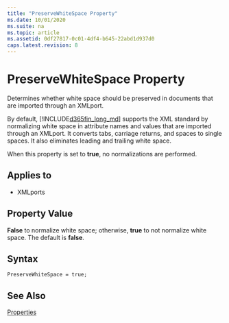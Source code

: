 ```yaml
---
title: "PreserveWhiteSpace Property"
ms.date: 10/01/2020
ms.suite: na
ms.topic: article
ms.assetid: 0df27817-0c01-4df4-b645-22abd1d937d0
caps.latest.revision: 8
---
```


# PreserveWhiteSpace Property

Determines whether white space should be preserved in documents that are imported through an XMLport.  
  
By default, [!INCLUDE[d365fin_long_md](../includes/d365fin_long_md.md)] supports the XML standard by normalizing white space in attribute names and values that are imported through an XMLport. It converts tabs, carriage returns, and spaces to single spaces. It also eliminates leading and trailing white space.  
  
When this property is set to **true**, no normalizations are performed.  
  
## Applies to  

- XMLports  
  
## Property Value  

**False** to normalize white space; otherwise, **true** to not normalize white space. The default is **false**.  

## Syntax

```AL
PreserveWhiteSpace = true;
```
 
## See Also  

[Properties](devenv-properties.md)